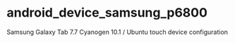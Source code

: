 android_device_samsung_p6800
============================

Samsung Galaxy Tab 7.7 Cyanogen 10.1 / Ubuntu touch device configuration